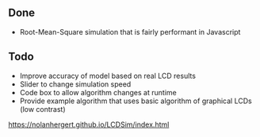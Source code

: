 ## Done
  * Root-Mean-Square simulation that is fairly performant in Javascript

## Todo
  * Improve accuracy of model based on real LCD results
  * Slider to change simulation speed
  * Code box to allow algorithm changes at runtime
  * Provide example algorithm that uses basic algorithm of graphical LCDs (low contrast)

https://nolanhergert.github.io/LCDSim/index.html
